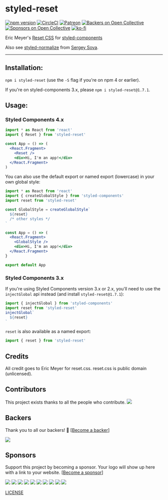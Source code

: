 # styled-reset

[![npm version](https://img.shields.io/npm/v/styled-reset.svg)](https://npm.im/styled-reset) [![CircleCI](https://circleci.com/gh/zacanger/styled-reset.svg?style=svg)](https://circleci.com/gh/zacanger/styled-reset) [![Patreon](https://img.shields.io/badge/patreon-donate-yellow.svg)](https://www.patreon.com/zacanger) [![Backers on Open Collective](https://opencollective.com/styled-reset/backers/badge.svg)](#backers) [![Sponsors on Open Collective](https://opencollective.com/styled-reset/sponsors/badge.svg)](#sponsors) [![ko-fi](https://img.shields.io/badge/donate-KoFi-yellow.svg)](https://ko-fi.com/U7U2110VB)

Eric Meyer's [Reset CSS](https://meyerweb.com/eric/tools/css/reset/) for [styled-components](https://github.com/styled-components/styled-components)

Also see [styled-normalize](https://www.npmjs.com/package/styled-normalize) from [Sergey Sova](https://github.com/sergeysova).

--------

## Installation:

`npm i styled-reset` (use the `-S` flag if you're on npm 4 or earlier).

If you're on styled-components 3.x, please `npm i styled-reset@1.7.1`.

## Usage:

### Styled Components 4.x

```jsx
import * as React from 'react'
import { Reset } from 'styled-reset'

const App = () => (
  <React.Fragment>
    <Reset />
    <div>Hi, I'm an app!</div>
  </React.Fragment>
)
```

You can also use the default export or named export (lowercase) in your own
global style:

```jsx
import * as React from 'react'
import { createGlobalStyle } from 'styled-components'
import reset from 'styled-reset'

const GlobalStyle = createGlobalStyle`
  ${reset}
  /* other styles */
`

const App = () => (
  <React.Fragment>
    <GlobalStyle />
    <div>Hi, I'm an app!</div>
  </React.Fragment>
}

export default App
```

### Styled Components 3.x

If you're using Styled Components version 3.x or 2.x, you'll need to use the
`injectGlobal` api instead (and install `styled-reset@1.7.1`):

```javascript
import { injectGlobal } from 'styled-components'
import reset from 'styled-reset'
injectGlobal`
  ${reset}
`
```

`reset` is also available as a named export:

```javascript
import { reset } from 'styled-reset'
```

## Credits

All credit goes to Eric Meyer for reset.css. reset.css is public domain (unlicensed).

## Contributors

This project exists thanks to all the people who contribute. 
<a href="https://github.com/zacanger/styled-reset/graphs/contributors"><img src="https://opencollective.com/styled-reset/contributors.svg?width=890&button=false" /></a>

## Backers

Thank you to all our backers! 🙏 [[Become a backer](https://opencollective.com/styled-reset#backer)]

<a href="https://opencollective.com/styled-reset#backers" target="_blank"><img src="https://opencollective.com/styled-reset/backers.svg?width=890"></a>

## Sponsors

Support this project by becoming a sponsor. Your logo will show up here with a link to your website. [[Become a sponsor](https://opencollective.com/styled-reset#sponsor)]

<a href="https://opencollective.com/styled-reset/sponsor/0/website" target="_blank"><img src="https://opencollective.com/styled-reset/sponsor/0/avatar.svg"></a>
<a href="https://opencollective.com/styled-reset/sponsor/1/website" target="_blank"><img src="https://opencollective.com/styled-reset/sponsor/1/avatar.svg"></a>
<a href="https://opencollective.com/styled-reset/sponsor/2/website" target="_blank"><img src="https://opencollective.com/styled-reset/sponsor/2/avatar.svg"></a>
<a href="https://opencollective.com/styled-reset/sponsor/3/website" target="_blank"><img src="https://opencollective.com/styled-reset/sponsor/3/avatar.svg"></a>
<a href="https://opencollective.com/styled-reset/sponsor/4/website" target="_blank"><img src="https://opencollective.com/styled-reset/sponsor/4/avatar.svg"></a>
<a href="https://opencollective.com/styled-reset/sponsor/5/website" target="_blank"><img src="https://opencollective.com/styled-reset/sponsor/5/avatar.svg"></a>
<a href="https://opencollective.com/styled-reset/sponsor/6/website" target="_blank"><img src="https://opencollective.com/styled-reset/sponsor/6/avatar.svg"></a>
<a href="https://opencollective.com/styled-reset/sponsor/7/website" target="_blank"><img src="https://opencollective.com/styled-reset/sponsor/7/avatar.svg"></a>
<a href="https://opencollective.com/styled-reset/sponsor/8/website" target="_blank"><img src="https://opencollective.com/styled-reset/sponsor/8/avatar.svg"></a>
<a href="https://opencollective.com/styled-reset/sponsor/9/website" target="_blank"><img src="https://opencollective.com/styled-reset/sponsor/9/avatar.svg"></a>

[LICENSE](./LICENSE.md)
